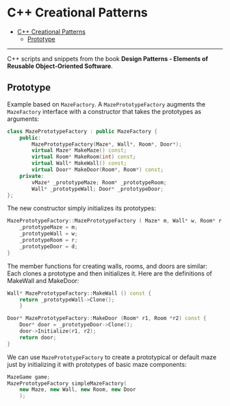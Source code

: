 # C++ Creational Patterns

- [C++ Creational Patterns](#c-creational-patterns)
  - [Prototype](#prototype)

---

C++ scripts and snippets from the book **Design Patterns - Elements of Reusable Object-Oriented Software**.

## Prototype

Example based on `MazeFactory`. A `MazePrototypeFactory` augments the `MazeFactory` interface with a constructor that takes the prototypes as arguments: 

```cpp
class MazePrototypeFactory : public MazeFactory { 
    public: 
        MazePrototypeFactory(Maze*, Wall*, Room*, Door*); 
        virtual Maze* MakeMaze() const; 
        virtual Room* MakeRoom(int) const; 
        virtual Wall* MakeWall() const; 
        virtual Door* MakeDoor(Room*, Room*) const; 
    private: 
        vMaze* _prototypeMaze; Room* _prototypeRoom; 
        Wall* _prototypeWall; Door* _prototypeDoor; 
};
```

The new constructor simply initializes its prototypes: 

```cpp
MazePrototypeFactory::MazePrototypeFactory ( Maze* m, Wall* w, Room* r, Door* d ) {
    _prototypeMaze = m; 
    _prototypeWall = w; 
    _prototypeRoom = r; 
    _prototypeDoor = d; 
} 
```

The member functions for creating walls, rooms, and doors are similar: Each clones a prototype and then initializes it. Here are the definitions of MakeWall and MakeDoor: 

```cpp
Wall* MazePrototypeFactory::MakeWall () const { 
    return _prototypeWall->Clone(); 
    } 

Door* MazePrototypeFactory::MakeDoor (Room* r1, Room *r2) const { 
    Door* door = _prototypeDoor->Clone(); 
    door->Initialize(r1, r2); 
    return door; 
}
```

We can use `MazePrototypeFactory` to create a prototypical or default maze just by initializing it with prototypes of basic maze components: 

```cpp
MazeGame game; 
MazePrototypeFactory simpleMazeFactory( 
    new Maze, new Wall, new Room, new Door 
    );
```